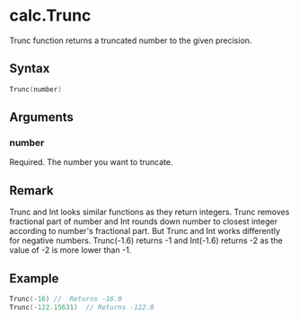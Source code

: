 # calc.Trunc

Trunc function returns a truncated number to the given precision.

## Syntax

```go
Trunc(number)
```

## Arguments

### number

Required. The number you want to truncate.

## Remark

Trunc and Int looks similar functions as they return integers. Trunc removes fractional part of number and Int rounds down number to closest integer according to number's fractional part. But Trunc and Int works differently for negative numbers. Trunc(-1.6) returns -1 and Int(-1.6) returns -2 as the value of -2 is more lower than -1.

## Example

```Go
Trunc(-16) //  Returns -16.0
Trunc(-122.15631)  // Returns -122.0
```
